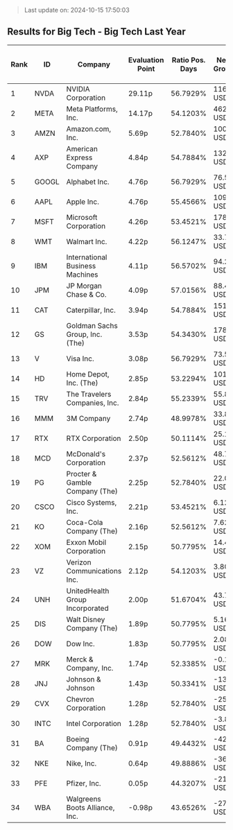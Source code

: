 > Last update on: 2024-10-15 17:50:03

## Results for Big Tech - Big Tech Last Year

| Rank | ID | Company | Evaluation Point | Ratio Pos. Days | Netto Growth | Mean Rel. Daily Growth | Tot. Growth | Current Price | Sector |
| --- | --- | --- | --- | --- | --- | --- | --- | --- | --- |
| 1 | NVDA | NVIDIA Corporation | 29.11p | 56.7929% | 116.82 USD | 0.55% | 816.10% | 131.14 USD | Technology |
| 2 | META | Meta Platforms, Inc. | 14.17p | 54.1203% | 462.32 USD | 0.38% | 370.63% | 587.65 USD | Communication Services |
| 3 | AMZN | Amazon.com, Inc. | 5.69p | 52.7840% | 100.92 USD | 0.19% | 117.60% | 186.89 USD | Consumer Cyclical |
| 4 | AXP | American Express Company | 4.84p | 54.7884% | 132.70 USD | 0.16% | 90.20% | 280.05 USD | Financial Services |
| 5 | GOOGL | Alphabet Inc. | 4.76p | 56.7929% | 76.55 USD | 0.16% | 85.90% | 165.69 USD | Communication Services |
| 6 | AAPL | Apple Inc. | 4.76p | 55.4566% | 109.07 USD | 0.15% | 87.21% | 234.27 USD | Technology |
| 7 | MSFT | Microsoft Corporation | 4.26p | 53.4521% | 178.00 USD | 0.13% | 74.30% | 417.81 USD | Technology |
| 8 | WMT | Walmart Inc. | 4.22p | 56.1247% | 33.72 USD | 0.12% | 70.44% | 81.58 USD | Consumer Defensive |
| 9 | IBM | International Business Machines | 4.11p | 56.5702% | 94.23 USD | 0.12% | 66.57% | 235.98 USD | Technology |
| 10 | JPM | JP Morgan Chase & Co. | 4.09p | 57.0156% | 88.43 USD | 0.12% | 65.44% | 223.29 USD | Financial Services |
| 11 | CAT | Caterpillar, Inc. | 3.94p | 54.7884% | 151.24 USD | 0.12% | 63.31% | 389.50 USD | Industrials |
| 12 | GS | Goldman Sachs Group, Inc. (The) | 3.53p | 54.3430% | 178.32 USD | 0.10% | 51.50% | 523.43 USD | Financial Services |
| 13 | V | Visa Inc. | 3.08p | 56.7929% | 73.52 USD | 0.07% | 35.45% | 280.87 USD | Financial Services |
| 14 | HD | Home Depot, Inc. (The) | 2.85p | 53.2294% | 101.49 USD | 0.07% | 32.13% | 417.36 USD | Consumer Cyclical |
| 15 | TRV | The Travelers Companies, Inc. | 2.84p | 55.2339% | 55.85 USD | 0.07% | 29.85% | 242.76 USD | Financial Services |
| 16 | MMM | 3M Company | 2.74p | 48.9978% | 33.89 USD | 0.08% | 33.10% | 136.21 USD | Industrials |
| 17 | RTX | RTX Corporation | 2.50p | 50.1114% | 25.15 USD | 0.06% | 24.95% | 125.71 USD | Industrials |
| 18 | MCD | McDonald's Corporation | 2.37p | 52.5612% | 48.71 USD | 0.04% | 18.43% | 312.98 USD | Consumer Cyclical |
| 19 | PG | Procter & Gamble Company (The) | 2.25p | 52.7840% | 22.06 USD | 0.03% | 14.55% | 173.59 USD | Consumer Defensive |
| 20 | CSCO | Cisco Systems, Inc. | 2.21p | 53.4521% | 6.12 USD | 0.03% | 12.76% | 54.10 USD | Technology |
| 21 | KO | Coca-Cola Company (The) | 2.16p | 52.5612% | 7.62 USD | 0.03% | 12.10% | 70.56 USD | Consumer Defensive |
| 22 | XOM | Exxon Mobil Corporation | 2.15p | 50.7795% | 14.45 USD | 0.04% | 13.57% | 120.97 USD | Energy |
| 23 | VZ | Verizon Communications Inc. | 2.12p | 54.1203% | 3.80 USD | 0.03% | 9.46% | 43.92 USD | Communication Services |
| 24 | UNH | UnitedHealth Group Incorporated | 2.00p | 51.6704% | 43.70 USD | 0.03% | 8.43% | 563.90 USD | Healthcare |
| 25 | DIS | Walt Disney Company (The) | 1.89p | 50.7795% | 5.16 USD | 0.03% | 5.80% | 94.04 USD | Communication Services |
| 26 | DOW | Dow Inc. | 1.83p | 50.7795% | 2.08 USD | 0.02% | 4.07% | 53.02 USD | Basic Materials |
| 27 | MRK | Merck & Company, Inc. | 1.74p | 52.3385% | -0.19 USD | 0.01% | -0.17% | 111.10 USD | Healthcare |
| 28 | JNJ | Johnson & Johnson | 1.43p | 50.3341% | -13.28 USD | -0.01% | -7.45% | 165.01 USD | Healthcare |
| 29 | CVX | Chevron Corporation | 1.28p | 52.7840% | -25.05 USD | -0.03% | -14.40% | 148.94 USD | Energy |
| 30 | INTC | Intel Corporation | 1.28p | 52.7840% | -3.87 USD | 0.01% | -14.48% | 22.87 USD | Technology |
| 31 | BA | Boeing Company (The) | 0.91p | 49.4432% | -42.99 USD | -0.04% | -22.00% | 152.29 USD | Industrials |
| 32 | NKE | Nike, Inc. | 0.64p | 49.8886% | -36.48 USD | -0.06% | -30.72% | 82.17 USD | Consumer Cyclical |
| 33 | PFE | Pfizer, Inc. | 0.05p | 44.3207% | -21.85 USD | -0.11% | -42.63% | 29.43 USD | Healthcare |
| 34 | WBA | Walgreens Boots Alliance, Inc. | -0.98p | 43.6526% | -27.06 USD | -0.26% | -72.77% | 10.16 USD | Healthcare |


